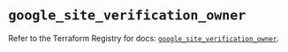 # `google_site_verification_owner`

Refer to the Terraform Registry for docs: [`google_site_verification_owner`](https://registry.terraform.io/providers/hashicorp/google-beta/6.28.0/docs/resources/google_site_verification_owner).
